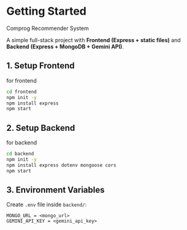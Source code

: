 # Getting Started

Comprog Recommender System

A simple full-stack project with **Frontend (Express + static files)** and **Backend (Express + MongoDB + Gemini API)**.

## 1. Setup Frontend

for frontend
```bash
cd frontend
npm init -y
npm install express
npm start
```

## 2. Setup Backend

for backend
```bash
cd backend
npm init -y
npm install express dotenv mongoose cors
npm start
```

## 3. Environment Variables

Create `.env` file inside `backend/`:
```
MONGO_URL = <mongo_url>
GEMINI_API_KEY = <gemini_api_key>
```